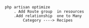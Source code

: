    php artisan optimize
        . Add Route group  in resources
        .Add relationship  one to Many
            Category ----> Recipes

